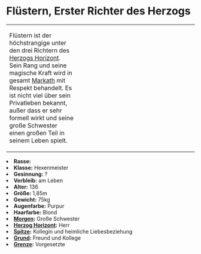 # Flüstern, Erster Richter des Herzogs

<primary-label ref="npc"/>

<secondary-label ref="tenebris"/>

<secondary-label ref="markath"/>

<secondary-label ref="thanatos"/>

<table>
<tr><td>
<p>
Flüstern ist der höchstrangige unter den drei Richtern des <a href="Horizont.md">Herzogs Horizont</a>. Sein Rang und
seine magische Kraft wird in gesamt <a href="Markath.md">Markath</a> mit Respekt behandelt. Es ist nicht viel über sein
Privatleben bekannt, außer dass er sehr formell wirkt und seine große Schwester einen großen Teil in seinem Leben
spielt.
</p>

</td><td width="300">
<!-- Edit here -->
<img src="fluestern.png" alt="" />
</td></tr>
</table>

<procedure title="Allgemeine Informationen">
<list columns="2">
<li><b>Rasse:</b> <a href="Folks.md" anchor="tieflinge"></a></li>
<li><b>Klasse:</b> Hexenmeister</li>
<li><b>Gesinnung:</b> ?</li>
<li><b>Verbleib:</b> am Leben</li>
</list>
</procedure>

<procedure title="Aussehen">
<list columns="3">
<li><b>Alter:</b> 136</li>
<li><b>Größe:</b> 1,85m</li>
<li><b>Gewicht:</b> 75kg</li>
<li><b>Augenfarbe:</b> Purpur</li>
<li><b>Haarfarbe:</b> Blond</li>
</list>
</procedure>

<procedure title="Beziehungen">
<list columns="2">
<li><b><a href="Morgen.md">Morgen</a>:</b> Große Schwester</li>
<li><b><a href="Horizont.md">Herzog Horizont</a>:</b> Herr</li>
<li><b><a href="Spitze.md">Spitze</a>:</b> Kollegin und heimliche Liebesbeziehung</li>
<li><b><a href="Grund.md">Grund</a>:</b> Freund und Kollege</li>
<li><b><a href="Grenze.md">Grenze</a>:</b> Vorgesetzte <!-- und heimliche Liebe --></li>
</list>
</procedure>

<!--
## Notizen

- **Ziele:** 
- **Geheimnisse:** 
-->